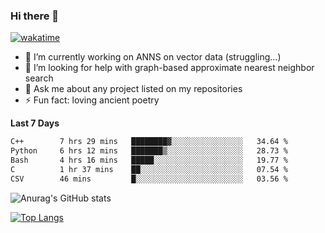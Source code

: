 ### Hi there 👋

[![wakatime](https://wakatime.com/badge/user/8906da98-c623-4aff-ac00-99cb42e09b38.svg)](https://wakatime.com/@8906da98-c623-4aff-ac00-99cb42e09b38)

- 🔭 I’m currently working on ANNS on vector data (struggling...)
- 🤔 I’m looking for help with graph-based approximate nearest neighbor search
- 💬 Ask me about any project listed on my repositories
- ⚡ Fun fact: loving ancient poetry


**Last 7 Days**
<!--START_SECTION:waka-->

```txt
C++        7 hrs 29 mins   ████████▓░░░░░░░░░░░░░░░░   34.64 %
Python     6 hrs 12 mins   ███████▒░░░░░░░░░░░░░░░░░   28.73 %
Bash       4 hrs 16 mins   █████░░░░░░░░░░░░░░░░░░░░   19.77 %
C          1 hr 37 mins    ██░░░░░░░░░░░░░░░░░░░░░░░   07.54 %
CSV        46 mins         █░░░░░░░░░░░░░░░░░░░░░░░░   03.56 %
```

<!--END_SECTION:waka-->

![Anurag's GitHub stats](https://github-readme-stats.vercel.app/api?username=matchyc&count_private=true&show_icons=true&theme=vue)

[![Top Langs](https://github-readme-stats.vercel.app/api/top-langs/?username=matchyc&langs_count=4&&hide=perl,raku,html,javascript,shell,roff,prolog)](https://github.com/anuraghazra/github-readme-stats)
